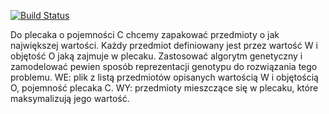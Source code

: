 [![Build Status](https://travis-ci.com/marcjanek/discrete-knapsack-problem.svg?token=iC8pd3aumdJ2QuJD8bMm&branch=master)](https://travis-ci.com/marcjanek/discrete-knapsack-problem)

Do plecaka o pojemności C chcemy zapakować przedmioty o jak największej wartości.
Każdy przedmiot definiowany jest przez wartość W i objętość O jaką zajmuje w plecaku.
Zastosować algorytm genetyczny i zamodelować pewien sposób reprezentacji genotypu do rozwiązania tego problemu.
WE: plik z listą przedmiotów opisanych wartością W i objętością O, pojemność plecaka C.
WY: przedmioty mieszczące się w plecaku, które maksymalizują jego wartość.